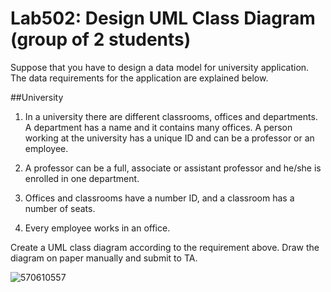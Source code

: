 ﻿# Lab502: Design UML Class Diagram (group of 2 students)

Suppose that you have to design a data model for university application. The data requirements for the application are explained below.

##University

1. In a university there are different classrooms, offices and departments. A department has a name and it contains many offices. A person working at the university has a unique ID and can be a professor or an employee.

2. A professor can be a full, associate or assistant professor and he/she is enrolled in one department.

3. Offices and classrooms have a number ID, and a classroom has a number of seats.

4. Every employee works in an office.

Create a UML class diagram according to the requirement above. Draw the diagram on paper manually and submit to TA.

![570610557](https://scontent-hkg3-1.xx.fbcdn.net/hphotos-xpt1/v/t34.0-12/12080802_1122973994399032_63248051_n.jpg?oh=6c16efef0a31c17a72bf0f0baa19968c&oe=560FEB79)
